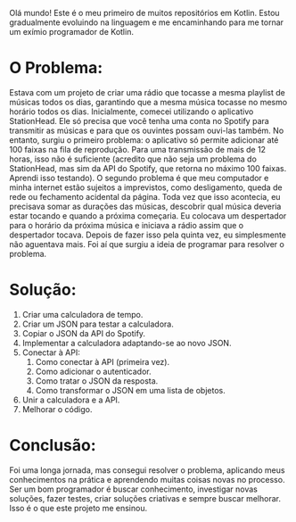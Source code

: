 Olá mundo! Este é o meu primeiro de muitos repositórios em Kotlin. Estou gradualmente evoluindo na linguagem e me encaminhando para me tornar um exímio programador de Kotlin.

#  O Problema:
  
Estava com um projeto de criar uma rádio que tocasse a mesma playlist de músicas todos os dias, garantindo que a mesma música tocasse no mesmo horário todos os dias. Inicialmente, comecei utilizando o aplicativo StationHead. Ele só precisa que você tenha uma conta no Spotify para transmitir as músicas e para que os ouvintes possam ouvi-las também. No entanto, surgiu o primeiro problema: o aplicativo só permite adicionar até 100 faixas na fila de reprodução. Para uma transmissão de mais de 12 horas, isso não é suficiente (acredito que não seja um problema do StationHead, mas sim da API do Spotify, que retorna no máximo 100 faixas. Aprendi isso testando). O segundo problema é que meu computador e minha internet estão sujeitos a imprevistos, como desligamento, queda de rede ou fechamento acidental da página. Toda vez que isso acontecia, eu precisava somar as durações das músicas, descobrir qual música deveria estar tocando e quando a próxima começaria. Eu colocava um despertador para o horário da próxima música e iniciava a rádio assim que o despertador tocava. Depois de fazer isso pela quinta vez, eu simplesmente não aguentava mais. Foi aí que surgiu a ideia de programar para resolver o problema.


#  Solução:

1. Criar uma calculadora de tempo.
2. Criar um JSON para testar a calculadora.
3. Copiar o JSON da API do Spotify.
4. Implementar a calculadora adaptando-se ao novo JSON.
5. Conectar à API:
    1. Como conectar à API (primeira vez).
	  2. Como adicionar o autenticador.
	  3. Como tratar o JSON da resposta.
	  4. Como transformar o JSON em uma lista de objetos.
7. Unir a calculadora e a API.
8. Melhorar o código.

#  Conclusão:

Foi uma longa jornada, mas consegui resolver o problema, aplicando meus conhecimentos na prática e aprendendo muitas coisas novas no processo. Ser um bom programador é buscar conhecimento, investigar novas soluções, fazer testes, criar soluções criativas e sempre buscar melhorar. Isso é o que este projeto me ensinou.
